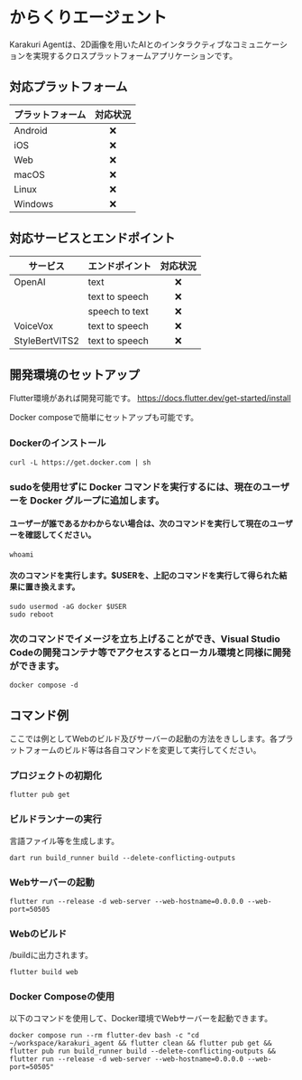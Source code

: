 # からくりエージェント

Karakuri Agentは、2D画像を用いたAIとのインタラクティブなコミュニケーションを実現するクロスプラットフォームアプリケーションです。

## 対応プラットフォーム

| プラットフォーム | 対応状況 |
|----------------|:--------:|
| Android        |    ❌    |
| iOS            |    ❌    |
| Web            |    ❌    |
| macOS          |    ❌    |
| Linux          |    ❌    |
| Windows        |    ❌    |

## 対応サービスとエンドポイント

| サービス        | エンドポイント | 対応状況 |
|----------------|----------------|:--------:|
| OpenAI         | text           |    ❌    |
|                | text to speech |    ❌    |
|                | speech to text |    ❌    |
| VoiceVox       | text to speech |    ❌    |
| StyleBertVITS2 | text to speech |    ❌    |

## 開発環境のセットアップ
Flutter環境があれば開発可能です。
https://docs.flutter.dev/get-started/install

Docker composeで簡単にセットアップも可能です。

### Dockerのインストール
```
curl -L https://get.docker.com | sh
```

### sudoを使用せずに Docker コマンドを実行するには、現在のユーザーを Docker グループに追加します。

#### ユーザーが誰であるかわからない場合は、次のコマンドを実行して現在のユーザーを確認してください。
```
whoami
```

#### 次のコマンドを実行します。$USERを、上記のコマンドを実行して得られた結果に置き換えます。
```
sudo usermod -aG docker $USER
sudo reboot
```

### 次のコマンドでイメージを立ち上げることができ、Visual Studio Codeの開発コンテナ等でアクセスするとローカル環境と同様に開発ができます。
```
docker compose -d
```
## コマンド例
ここでは例としてWebのビルド及びサーバーの起動の方法をきしします。各プラットフォームのビルド等は各自コマンドを変更して実行してください。

### プロジェクトの初期化
```
flutter pub get
```

### ビルドランナーの実行
言語ファイル等を生成します。
```
dart run build_runner build --delete-conflicting-outputs
```

### Webサーバーの起動
```
flutter run --release -d web-server --web-hostname=0.0.0.0 --web-port=50505
```

### Webのビルド
/buildに出力されます。
```
flutter build web
```

### Docker Composeの使用
以下のコマンドを使用して、Docker環境でWebサーバーを起動できます。
```
docker compose run --rm flutter-dev bash -c "cd ~/workspace/karakuri_agent && flutter clean && flutter pub get && flutter pub run build_runner build --delete-conflicting-outputs && flutter run --release -d web-server --web-hostname=0.0.0.0 --web-port=50505"
```
